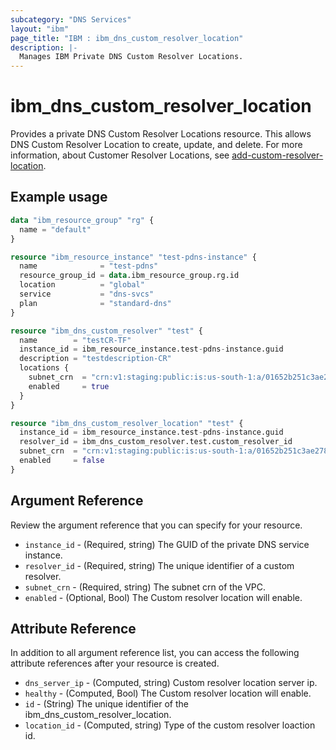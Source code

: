 ```yaml
---
subcategory: "DNS Services"
layout: "ibm"
page_title: "IBM : ibm_dns_custom_resolver_location"
description: |-
  Manages IBM Private DNS Custom Resolver Locations.
---
```


# ibm_dns_custom_resolver_location

Provides a private DNS Custom Resolver Locations resource. This allows DNS Custom Resolver Location to create, update, and delete. For more information, about Customer Resolver Locations, see [add-custom-resolver-location](https://cloud.ibm.com/apidocs/dns-svcs#add-custom-resolver-location).


## Example usage

```terraform
data "ibm_resource_group" "rg" {
  name = "default"
}

resource "ibm_resource_instance" "test-pdns-instance" {
  name              = "test-pdns"
  resource_group_id = data.ibm_resource_group.rg.id
  location          = "global"
  service           = "dns-svcs"
  plan              = "standard-dns"
}

resource "ibm_dns_custom_resolver" "test" {
  name        = "testCR-TF"
  instance_id = ibm_resource_instance.test-pdns-instance.guid
  description = "testdescription-CR"
  locations {
    subnet_crn  = "crn:v1:staging:public:is:us-south-1:a/01652b251c3ae2787110a995d8db0135::subnet:0716-6c3a997d-72b2-47f6-8788-6bd95e1bdb03"
    enabled     = true
  }
}

resource "ibm_dns_custom_resolver_location" "test" {
  instance_id = ibm_resource_instance.test-pdns-instance.guid
  resolver_id = ibm_dns_custom_resolver.test.custom_resolver_id
  subnet_crn  = "crn:v1:staging:public:is:us-south-1:a/01652b251c3ae2787110a995d8db0135::subnet:0716-03d54d71-b438-4d20-b943-76d3d2a1a590"
  enabled     = false
}

```

## Argument Reference

Review the argument reference that you can specify for your resource.

* `instance_id` - (Required, string) The GUID of the private DNS service instance.
* `resolver_id` - (Required, string) The unique identifier of a custom resolver.
* `subnet_crn` - (Required, string) The subnet crn of the VPC.
* `enabled` - (Optional, Bool) The Custom resolver location will enable.


## Attribute Reference

In addition to all argument reference list, you can access the following attribute references after your resource is created.

* `dns_server_ip` - (Computed, string) Custom resolver location server ip.
* `healthy` - (Computed, Bool) The Custom resolver location will enable.
* `id` - (String) The unique identifier of the ibm_dns_custom_resolver_location.
* `location_id` - (Computed, string) Type of the custom resolver loaction id.

